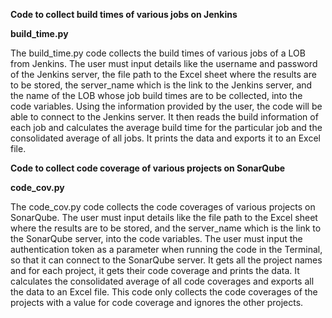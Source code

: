 **Code to collect build times of various jobs on Jenkins**

**build_time.py**

The build_time.py code collects the build times of various jobs of a LOB from Jenkins. The user must input details like the username and password of the Jenkins server, the file path to the Excel sheet where the results are to be stored, the server_name which is the link to the Jenkins server, and the name of the LOB whose job build times are to be collected, into the code variables. Using the information provided by the user, the code will be able to connect to the Jenkins server. It then reads the build information of each job and calculates the average build time for the particular job and the consolidated average of all jobs. It prints the data and exports it to an Excel file.

**Code to collect code coverage of various projects on SonarQube**

**code_cov.py**

The code_cov.py code collects the code coverages of various projects on SonarQube. The user must input details like the file path to the Excel sheet where the results are to be stored, and the server_name which is the link to the SonarQube server, into the code variables. The user must input the authentication token as a parameter when running the code in the Terminal, so that it can connect to the SonarQube server. It gets all the project names and for each project, it gets their code coverage and prints the data. It calculates the consolidated average of all code coverages and exports all the data to an Excel file. This code only collects the code coverages of the projects with a value for code coverage and ignores the other projects.
